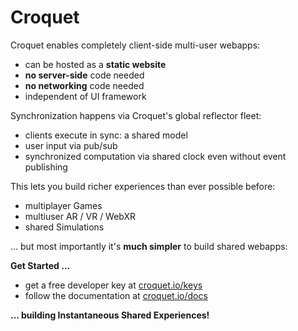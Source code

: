 # Croquet

Croquet enables completely client-side multi-user webapps:

* can be hosted as a **static website**
* **no server-side** code needed
* **no networking** code needed
* independent of UI framework

Synchronization happens via Croquet's global reflector fleet:

* clients execute in sync: a shared model
* user input via pub/sub
* synchronized computation via shared clock even without event publishing

This lets you build richer experiences than ever possible before:

* multiplayer Games
* multiuser  AR / VR / WebXR
* shared Simulations

... but most importantly it's **much simpler** to build shared webapps:

**Get Started ...**

* get a free developer key at [croquet.io/keys](https://croquet.io/keys/)
* follow the documentation at [croquet.io/docs](https://croquet.io/docs/croquet/)

**... building Instantaneous Shared Experiences!**
